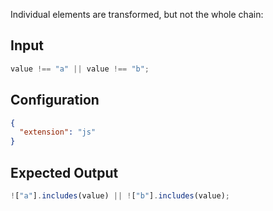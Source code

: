 
Individual elements are transformed, but not the whole chain:

## Input
```javascript input
value !== "a" || value !== "b";
```

## Configuration
```json configuration
{
  "extension": "js"
}
```

## Expected Output
```javascript expected output
!["a"].includes(value) || !["b"].includes(value);
```
